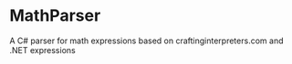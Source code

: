 # MathParser
A C# parser for math expressions based on craftinginterpreters.com and .NET expressions

